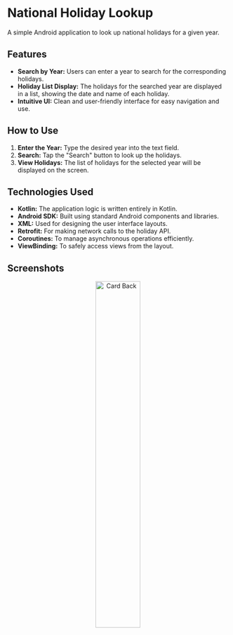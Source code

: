 # National Holiday Lookup

A simple Android application to look up national holidays for a given year.

## Features

*   **Search by Year:** Users can enter a year to search for the corresponding holidays.
*   **Holiday List Display:** The holidays for the searched year are displayed in a list, showing the date and name of each holiday.
*   **Intuitive UI:** Clean and user-friendly interface for easy navigation and use.

## How to Use

1.  **Enter the Year:** Type the desired year into the text field.
2.  **Search:** Tap the "Search" button to look up the holidays.
3.  **View Holidays:** The list of holidays for the selected year will be displayed on the screen.

## Technologies Used

*   **Kotlin:** The application logic is written entirely in Kotlin.
*   **Android SDK:** Built using standard Android components and libraries.
*   **XML:** Used for designing the user interface layouts.
*   **Retrofit:** For making network calls to the holiday API.
*   **Coroutines:** To manage asynchronous operations efficiently.
*   **ViewBinding:** To safely access views from the layout.

## Screenshots

<p align="center">
  <img src="https://github.com/user-attachments/assets/73ae8567-97cf-42d0-b830-84dbdcf3e2f6" alt="Card Back" width="45%">
</p>
